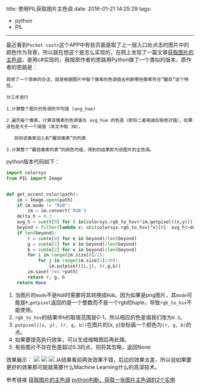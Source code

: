 title: 使用PIL获取图片主色调
date: 2016-01-21 14:25:29
tags:
  - python
  - PIL
---

最近看到`Pocket casts`这个APP中有些页面是取了上一层入口处点击的图片中的颜色作为背景，所以就在想这个是怎么实现的，在网上发现了一篇文章[获取图片的主色调](http://www.cnblogs.com/michaelhuwei/p/3701535.html)，是用c#实现的，我按原作者的思路用Python做了一个类似的版本，原作者的思路是：
```
我想了一个简单的办法，就是根据图片中每个像素的色调值去判断哪些像素符合“醒目”这个特性。

分三步进行

1.计算整个图片的色调的平均值 (avg_hue)

2.遍历每个像素，计算该像素的色调值与 avg_hue 的色差（即将二者相减后取绝对值），如果该色差大于一个阈值（本文中取 30），

   则将该像素加入到“醒目像素”的列表

3.计算整个“醒目像素列表”的颜色均值，得到的结果即为该图片的主色调。
```

<!--more-->

python版本代码如下：

```python
import colorsys
from PIL import Image


def get_accent_color(path):
    im = Image.open(path)
    if im.mode != "RGB":
        im = im.convert('RGB')
    delta_h = 0.3
    avg_h = sum(t[0] for t in[colorsys.rgb_to_hsv(*im.getpixel((x,y))) for x in range(im.size[0]) for y in range(im.size[1])])/(im.size[0]*im.size[1])
    beyond = filter(lambda x: abs(colorsys.rgb_to_hsv(*x)[0]- avg_h)>delta_h ,[im.getpixel((x,y)) for x in range(im.size[0]) for y in range(im.size[1])])
    if len(beyond):
        r = sum(e[0] for e in beyond)/len(beyond)
        g = sum(e[1] for e in beyond)/len(beyond)
        b = sum(e[2] for e in beyond)/len(beyond)
        for i in range(im.size[0]/2):
            for j in range(im.size[1]/10):
                im.putpixel((i,j), (r,g,b))
        im.save('res'+path)
        return r, g, b
    return None
```

  1. 当图片的`mode`不是`RGB`时需要将其转换成`RGB`。因为如果是png图片，其`mode`可能是`P`,`getpixel`返回的是一个整数而不是一个rgb的tuple，导致`rgb_to_hsv`不能使用。
  2. `rgb_to_hsv`的结果中`h`的取值范围是0-1，所以相应的色差值我们改为`0.3`。
  3. `putpixel((x, y), (r, g, b))`在图片的(x, y)坐标画一个颜色为`(r, g, b)`的点。
  4. 如果要提高执行效率，可以生成缩略图后再处理。
  5. 有些图片不存在色差超过0.3的点，则将其忽略，返回None

效果展示：
![](http://7xkbsf.com1.z0.glb.clouddn.com/16-1-21/86402189.jpg)
![](http://7xkbsf.com1.z0.glb.clouddn.com/16-1-21/5371713.jpg)
![](http://7xkbsf.com1.z0.glb.clouddn.com/16-1-21/49477423.jpg)
从结果看前两张效果不错，后边的效果太差，所以说如果要更好的效果那可能就需要什么Machine Learning什么的高深技术。

参考链接
[获取图片的主色调](http://www.cnblogs.com/michaelhuwei/p/3701535.html)
[python判断、获取一张图片主色调的2个实例](http://www.jb51.net/article/48875.htm)
